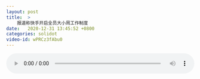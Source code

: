 ```yaml
---
layout: post
title:  >
    报道称快手开启全员大小周工作制度
date:   2020-12-31 13:45:52 +0800
categories: solidot
video-id: wPRCz3fAbu0
---
```


<audio src="/assets/470d76d923d00e96c629edf5e4dbd2a4.mp3" style="width: 100%;" controls></audio>

